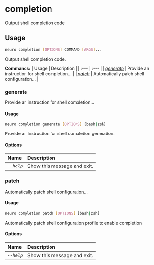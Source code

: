 # completion

Output shell completion code

## Usage

```bash
neuro completion [OPTIONS] COMMAND [ARGS]...
```

Output shell completion code.

**Commands:**
| Usage | Description |
| :--- | :--- |
| [_generate_](completion.md#generate) | Provide an instruction for shell completion... |
| [_patch_](completion.md#patch) | Automatically patch shell configuration... |


### generate

Provide an instruction for shell completion...


#### Usage

```bash
neuro completion generate [OPTIONS] [bash|zsh]
```

Provide an instruction for shell completion generation.

#### Options

| Name | Description |
| :--- | :--- |
| _`--help`_ | Show this message and exit. |



### patch

Automatically patch shell configuration...


#### Usage

```bash
neuro completion patch [OPTIONS] [bash|zsh]
```

Automatically patch shell configuration profile to enable completion

#### Options

| Name | Description |
| :--- | :--- |
| _`--help`_ | Show this message and exit. |


